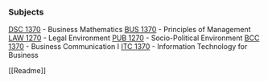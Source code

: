 
### Subjects
[DSC 1370](https://lms.mgt.sjp.ac.lk/course/view.php?id=2981) - Business Mathematics
[BUS 1370](https://lms.mgt.sjp.ac.lk/course/view.php?id=3027) - Principles of Management
[LAW 1270](https://lms.mgt.sjp.ac.lk/course/view.php?id=3080) - Legal Environment
[PUB 1270](https://lms.mgt.sjp.ac.lk/course/view.php?id=3081) - Socio-Political Environment
[BCC 1370](https://lms.mgt.sjp.ac.lk/course/view.php?id=2983) - Business Communication I
[ITC 1370](https://lms.mgt.sjp.ac.lk/course/view.php?id=2982) - Information Technology for Business

[[Readme]]